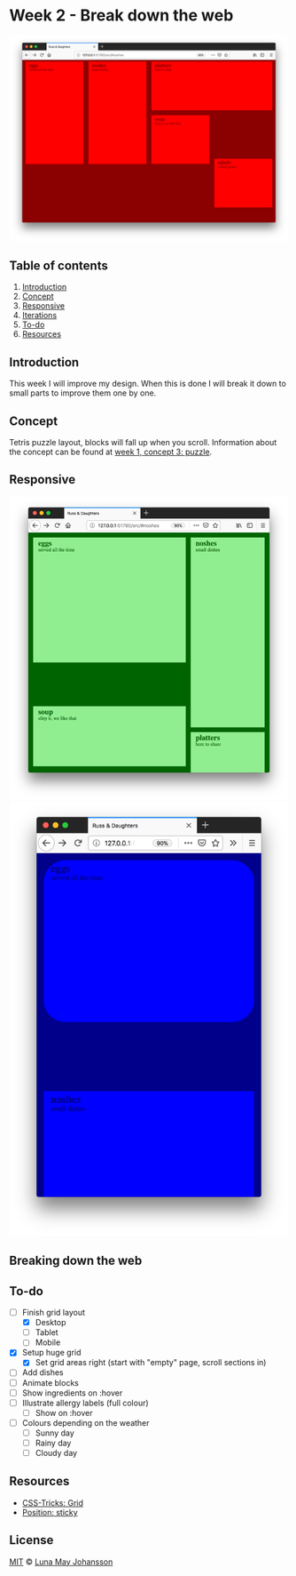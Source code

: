 # Week 2 - Break down the web

![Restaurant menu](/src/img/website-week2.png)

## Table of contents
1. [Introduction](#Introduction)
2. [Concept](#Concept)
3. [Responsive](#Responsive)
4. [Iterations](#Iterations)
5. [To-do](#To-do)
6. [Resources](#Resources)

## Introduction
This week I will improve my design. When this is done I will break it down to small parts to improve them one by one.

## Concept
Tetris puzzle layout, blocks will fall up when you scroll.
Information about the concept can be found at [week 1, concept 3: puzzle](https://github.com/maybuzz/css-to-the-rescue-1819/blob/master/week1.md).

## Responsive
![Tablet menu](/src/img/tablet.png)
![Mobile menu](/src/img/mobile.png)

## Breaking down the web


## To-do
- [ ] Finish grid layout   
  - [x] Desktop   
  - [ ] Tablet   
  - [ ] Mobile   
- [x] Setup huge grid   
  - [x] Set grid areas right (start with "empty" page, scroll sections in)   
- [ ] Add dishes   
- [ ] Animate blocks   
- [ ] Show ingredients on :hover   
- [ ] Illustrate allergy labels (full colour)   
  - [ ] Show on :hover   
- [ ] Colours depending on the weather   
  - [ ] Sunny day   
  - [ ] Rainy day   
  - [ ] Cloudy day   

## Resources
- [CSS-Tricks: Grid](https://css-tricks.com/snippets/css/complete-guide-grid/)   
- [Position: sticky](https://codepen.io/stephanmax/pen/odyxWE?editors=1100)   


## License
[MIT](LICENSE) © [Luna May Johansson](https://github.com/maybuzz)

